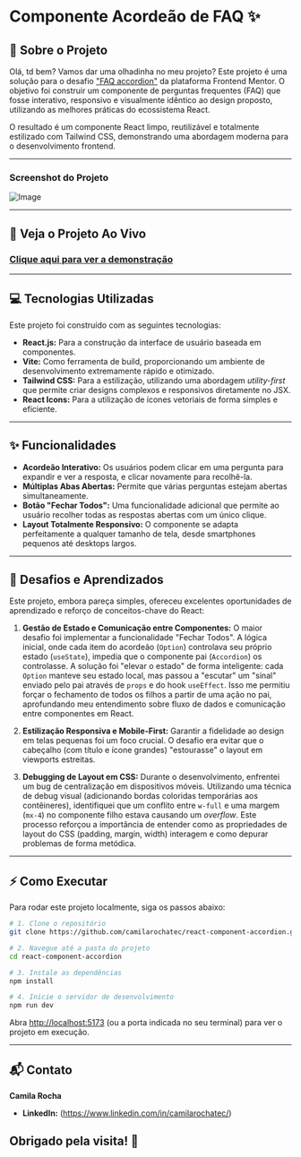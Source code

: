 # Componente Acordeão de FAQ ✨
## 📖 Sobre o Projeto
Olá, td bem? Vamos dar uma olhadinha no meu projeto?
Este projeto é uma solução para o desafio ["FAQ accordion"](https://www.frontendmentor.io/challenges/faq-accordion-wyfFdeBwBz) da plataforma Frontend Mentor. O objetivo foi construir um componente de perguntas frequentes (FAQ) que fosse interativo, responsivo e visualmente idêntico ao design proposto, utilizando as melhores práticas do ecossistema React.

O resultado é um componente React limpo, reutilizável e totalmente estilizado com Tailwind CSS, demonstrando uma abordagem moderna para o desenvolvimento frontend.

-----

### Screenshot do Projeto

![Image](https://github.com/user-attachments/assets/dfd29fe4-e9b6-41aa-a572-d4b888fb636a)

-----

## 🚀 Veja o Projeto Ao Vivo

### **[Clique aqui para ver a demonstração](https://react-component-accordion.vercel.app/)**

-----

## 💻 Tecnologias Utilizadas

Este projeto foi construído com as seguintes tecnologias:

  * **React.js:** Para a construção da interface de usuário baseada em componentes.
  * **Vite:** Como ferramenta de build, proporcionando um ambiente de desenvolvimento extremamente rápido e otimizado.
  * **Tailwind CSS:** Para a estilização, utilizando uma abordagem *utility-first* que permite criar designs complexos e responsivos diretamente no JSX.
  * **React Icons:** Para a utilização de ícones vetoriais de forma simples e eficiente.

-----

## ✨ Funcionalidades

  * **Acordeão Interativo:** Os usuários podem clicar em uma pergunta para expandir e ver a resposta, e clicar novamente para recolhê-la.
  * **Múltiplas Abas Abertas:** Permite que várias perguntas estejam abertas simultaneamente.
  * **Botão "Fechar Todos":** Uma funcionalidade adicional que permite ao usuário recolher todas as respostas abertas com um único clique.
  * **Layout Totalmente Responsivo:** O componente se adapta perfeitamente a qualquer tamanho de tela, desde smartphones pequenos até desktops largos.

-----

## 🧠 Desafios e Aprendizados

Este projeto, embora pareça simples, ofereceu excelentes oportunidades de aprendizado e reforço de conceitos-chave do React:

1.  **Gestão de Estado e Comunicação entre Componentes:**
    O maior desafio foi implementar a funcionalidade "Fechar Todos". A lógica inicial, onde cada item do acordeão (`Option`) controlava seu próprio estado (`useState`), impedia que o componente pai (`Accordion`) os controlasse. A solução foi "elevar o estado" de forma inteligente: cada `Option` manteve seu estado local, mas passou a "escutar" um "sinal" enviado pelo pai através de `props` e do hook `useEffect`. Isso me permitiu forçar o fechamento de todos os filhos a partir de uma ação no pai, aprofundando meu entendimento sobre fluxo de dados e comunicação entre componentes em React.

2.  **Estilização Responsiva e Mobile-First:**
    Garantir a fidelidade ao design em telas pequenas foi um foco crucial. O desafio era evitar que o cabeçalho (com título e ícone grandes) "estourasse" o layout em viewports estreitas.

3.  **Debugging de Layout em CSS:**
    Durante o desenvolvimento, enfrentei um bug de centralização em dispositivos móveis. Utilizando uma técnica de debug visual (adicionando bordas coloridas temporárias aos contêineres), identifiquei que um conflito entre `w-full` e uma margem (`mx-4`) no componente filho estava causando um *overflow*. Este processo reforçou a importância de entender como as propriedades de layout do CSS (padding, margin, width) interagem e como depurar problemas de forma metódica.

-----

## ⚡ Como Executar

Para rodar este projeto localmente, siga os passos abaixo:

```bash
# 1. Clone o repositório
git clone https://github.com/camilarochatec/react-component-accordion.git

# 2. Navegue até a pasta do projeto
cd react-component-accordion

# 3. Instale as dependências
npm install

# 4. Inicie o servidor de desenvolvimento
npm run dev
```

Abra [http://localhost:5173](https://www.google.com/search?q=http://localhost:5173) (ou a porta indicada no seu terminal) para ver o projeto em execução.

-----

## 📬 Contato

**Camila Rocha**

  * **LinkedIn:** (https://www.linkedin.com/in/camilarochatec/)

Obrigado pela visita! 👋
-----



